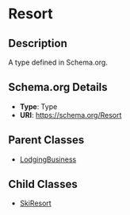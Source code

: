 # Resort

## Description
A type defined in Schema.org.

## Schema.org Details
- **Type**: Type
- **URI**: https://schema.org/Resort

## Parent Classes
- [LodgingBusiness](../LodgingBusiness.md)

## Child Classes
- [SkiResort](SkiResort/SkiResort.md)

